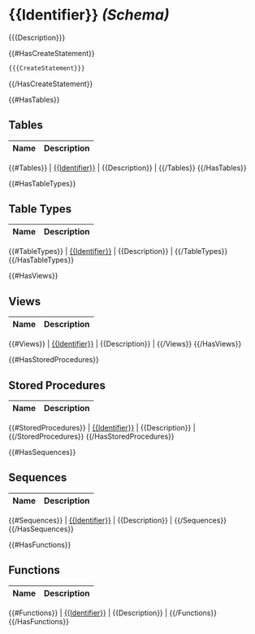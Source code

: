 ﻿# {{Identifier}} *(Schema)*
{{{Description}}}

{{#HasCreateStatement}}
```SQL
{{{CreateStatement}}}
```
{{/HasCreateStatement}}

{{#HasTables}}
## Tables

| Name | Description |
| ---- | ----------- |
{{#Tables}}
| [{{Identifier}}](./{{Identifier}}.md) | {{Description}} |
{{/Tables}}
{{/HasTables}}

{{#HasTableTypes}}
## Table Types
| Name | Description |
| ---- | ----------- |
{{#TableTypes}}
| [{{Identifier}}](./{{Identifier}}.md) | {{Description}} |
{{/TableTypes}}
{{/HasTableTypes}}

{{#HasViews}}
## Views
| Name | Description |
| ---- | ----------- |
{{#Views}}
| [{{Identifier}}](./{{Identifier}}.md) | {{Description}} |
{{/Views}}
{{/HasViews}}

{{#HasStoredProcedures}}
## Stored Procedures
| Name | Description |
| ---- | ----------- |
{{#StoredProcedures}}
| [{{Identifier}}](./{{Identifier}}.md) | {{Description}} |
{{/StoredProcedures}}
{{/HasStoredProcedures}}

{{#HasSequences}}
## Sequences
| Name | Description |
| ---- | ----------- |
{{#Sequences}}
| [{{Identifier}}](./{{Identifier}}.md) | {{Description}} |
{{/Sequences}}
{{/HasSequences}}

{{#HasFunctions}}
## Functions
| Name | Description |
| ---- | ----------- |
{{#Functions}}
| [{{Identifier}}](./{{Identifier}}.md) | {{Description}} |
{{/Functions}}
{{/HasFunctions}}